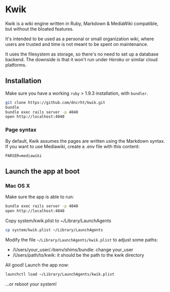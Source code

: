 # Kwik
Kwik is a wiki engine written in Ruby, Markdown & MediaWiki compatible,
but without the bloated features.

It's intended to be used as a personal or small organization wiki,
where users are trusted and time is not meant to be spent on maintenance.

It uses the filesystem as storage, so there's no need to
set up a database backend.
The downside is that it won't run under _Heroku_ or similar cloud platforms.

## Installation

Make sure you have a working `ruby` > 1.9.3 installation, with `bundler`.

```bash
git clone https://github.com/dncrht/kwik.git
bundle
bundle exec rails server -p 4040
open http://localhost:4040
```

### Page syntax

By default, Kwik assumes the pages are written using the Markdown syntax.
If you want to use Mediawiki, create a .env file with this content:
```
PARSER=mediawiki
```

## Launch the app at boot

### Mac OS X

Make sure the app is able to run:

```bash
bundle exec rails server -p 4040
open http://localhost:4040
```

Copy system/kwik.plist to ~/Library/LaunchAgents

```bash
cp system/kwik.plist ~/Library/LaunchAgents
```

Modify the file `~/Library/LaunchAgents/kwik.plist` to adjust some paths:
- /Users/your_user/.rbenv/shims/bundle: change your_user
- /Users/path/to/kwik: it should be the path to the kwik directory

All good! Launch the app now:

```bash
launchctl load ~/Library/LaunchAgents/kwik.plist
```

…or reboot your system!
